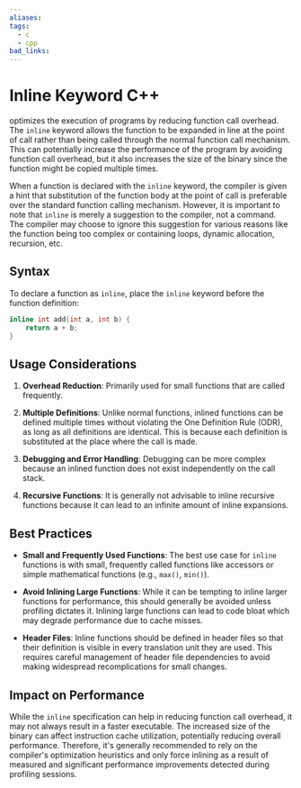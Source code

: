 ```yaml
---
aliases:
tags:
  - c
  - cpp
bad_links:
---
```

# Inline Keyword C++

optimizes the execution of programs by reducing function call overhead. The `inline` keyword allows the function to be expanded in line at the point of call rather than being called through the normal function call mechanism. This can potentially increase the performance of the program by avoiding function call overhead, but it also increases the size of the binary since the function might be copied multiple times.

When a function is declared with the `inline` keyword, the compiler is given a hint that substitution of the function body at the point of call is preferable over the standard function calling mechanism. However, it is important to note that `inline` is merely a suggestion to the compiler, not a command. The compiler may choose to ignore this suggestion for various reasons like the function being too complex or containing loops, dynamic allocation, recursion, etc.

## Syntax
To declare a function as `inline`, place the `inline` keyword before the function definition:

```cpp
inline int add(int a, int b) {
    return a + b;
}
```

## Usage Considerations

1. **Overhead Reduction**: Primarily used for small functions that are called frequently.

2. **Multiple Definitions**: Unlike normal functions, inlined functions can be defined multiple times without violating the One Definition Rule (ODR), as long as all definitions are identical. This is because each definition is substituted at the place where the call is made.

3. **Debugging and Error Handling**: Debugging can be more complex because an inlined function does not exist independently on the call stack.

4. **Recursive Functions**: It is generally not advisable to inline recursive functions because it can lead to an infinite amount of inline expansions.

## Best Practices

- **Small and Frequently Used Functions**: The best use case for `inline` functions is with small, frequently called functions like accessors or simple mathematical functions (e.g., `max()`, `min()`).

- **Avoid Inlining Large Functions**: While it can be tempting to inline larger functions for performance, this should generally be avoided unless profiling dictates it. Inlining large functions can lead to code bloat which may degrade performance due to cache misses.

- **Header Files**: Inline functions should be defined in header files so that their definition is visible in every translation unit they are used. This requires careful management of header file dependencies to avoid making widespread recomplications for small changes.

## Impact on Performance

While the `inline` specification can help in reducing function call overhead, it may not always result in a faster executable. The increased size of the binary can affect instruction cache utilization, potentially reducing overall performance. Therefore, it's generally recommended to rely on the compiler's optimization heuristics and only force inlining as a result of measured and significant performance improvements detected during profiling sessions.